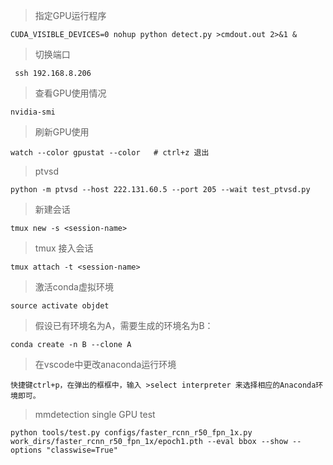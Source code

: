 > 指定GPU运行程序
    
    CUDA_VISIBLE_DEVICES=0 nohup python detect.py >cmdout.out 2>&1 &

> 切换端口

     ssh 192.168.8.206
     
> 查看GPU使用情况

    nvidia-smi

> 刷新GPU使用

    watch --color gpustat --color   # ctrl+z 退出

> ptvsd

    python -m ptvsd --host 222.131.60.5 --port 205 --wait test_ptvsd.py

    
>  新建会话

    tmux new -s <session-name>
    
> tmux 接入会话

    tmux attach -t <session-name>

> 激活conda虚拟环境

    source activate objdet


> 假设已有环境名为A，需要生成的环境名为B：

    conda create -n B --clone A
    
> 在vscode中更改anaconda运行环境

    快捷键ctrl+p，在弹出的框框中，输入 >select interpreter 来选择相应的Anaconda环境即可。

> mmdetection single GPU test

    python tools/test.py configs/faster_rcnn_r50_fpn_1x.py work_dirs/faster_rcnn_r50_fpn_1x/epoch1.pth --eval bbox --show --options "classwise=True"
